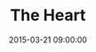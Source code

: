 ---
title:  "The Heart"
date:   2015-03-21 09:00:00
categories: podcasts
book-author: "Kaitlin Prest"
cover-image: http://a5.mzstatic.com/us/r30/Music5/v4/00/e5/37/00e53739-d37b-791c-6936-db2b17dc5f4e/cover170x170.jpeg
buy-link: https://itunes.apple.com/us/podcast/the-heart/id595892633?mt=2
layout: "library-page"

---